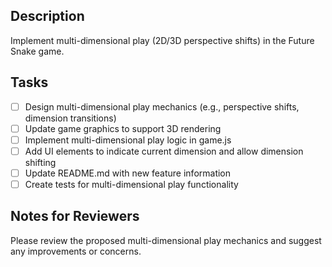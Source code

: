 ## Description

Implement multi-dimensional play (2D/3D perspective shifts) in the Future Snake game.

## Tasks

- [ ] Design multi-dimensional play mechanics (e.g., perspective shifts, dimension transitions)
- [ ] Update game graphics to support 3D rendering
- [ ] Implement multi-dimensional play logic in game.js
- [ ] Add UI elements to indicate current dimension and allow dimension shifting
- [ ] Update README.md with new feature information
- [ ] Create tests for multi-dimensional play functionality

## Notes for Reviewers

Please review the proposed multi-dimensional play mechanics and suggest any improvements or concerns.
